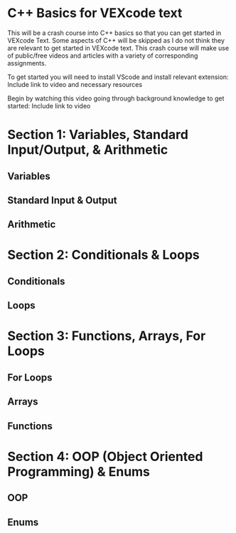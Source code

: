 # C++ Basics for VEXcode text

This will be a crash course into C++ basics so that you can get started in VEXcode Text. 
Some aspects of C++ will be skipped as I do not think they are relevant to get started in VEXcode text.
This crash course will make use of public/free videos and articles with a variety of corresponding assignments.

To get started you will need to install VScode and install relevant extension: Include link to video and necessary resources

Begin by watching this video going through background knowledge to get started: Include link to video

# Section 1: Variables, Standard Input/Output, & Arithmetic

## Variables

## Standard Input & Output

## Arithmetic

# Section 2: Conditionals & Loops

## Conditionals 

## Loops

# Section 3: Functions, Arrays, For Loops

## For Loops

## Arrays

## Functions

# Section 4: OOP (Object Oriented Programming) & Enums

## OOP

## Enums

